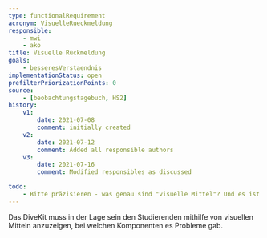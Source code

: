 ```yaml
---
type: functionalRequirement
acronym: VisuelleRueckmeldung
responsible:
    - mwi
    - ako
title: Visuelle Rückmeldung
goals:
    - besseresVerstaendnis
implementationStatus: open
prefilterPriorizationPoints: 0
source:
    - [beobachtungstagebuch, HS2]
history:
    v1:
        date: 2021-07-08
        comment: initially created
    v2:
        date: 2021-07-12
        comment: Added all responsible authors
    v3:
        date: 2021-07-16
        comment: Modified responsibles as discussed

todo:
    - Bitte präzisieren - was genau sind "visuelle Mittel"? Und es ist ein großer Unterschied, bei welche Komponenten es Probleme gab, und welche Aufgaben noch nicht bearbeitet wurden. Letzteres gibt es schon. 
---
```


Das DiveKit muss in der Lage sein den Studierenden mithilfe von visuellen Mitteln anzuzeigen, bei welchen Komponenten es Probleme gab.
